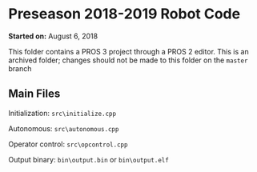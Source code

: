 # Preseason 2018-2019 Robot Code

**Started on:** August 6, 2018

This folder contains a PROS 3 project through a PROS 2 editor.
This is an archived folder; changes should not be made to this folder on the `master` branch

## Main Files

Initialization: `src\initialize.cpp`

Autonomous: `src\autonomous.cpp`

Operator control: `src\opcontrol.cpp`


Output binary: `bin\output.bin` or `bin\output.elf`
